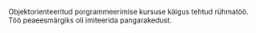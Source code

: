 Objektorienteeritud porgrammeerimise kursuse käigus tehtud rühmatöö.
Töö peaeesmärgiks oli imiteerida pangarakedust.

